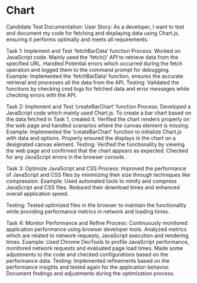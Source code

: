 # Chart
Candidate Test Documentation:
User Story:
As a developer, I want to test and document my code for fetching and displaying data using Chart.js, ensuring it performs optimally and meets all requirements.

Task 1: Implement and Test ‘fetchBarData’ function
Process: 
Worked on JavaScript code. Mainly used the ‘fetch()’ API to retrieve data from the specified URL. 
Handled Potential errors which occurred during the fetch operation and logged them to the command prompt for debugging.
Example:
Implemented the ‘fetchBarData’ function, ensures the accurate retrieval and processes all the data from the API.
Testing:
Validated the functions by checking cmd logs for fetched data and error messages while checking errors with the API.

Task 2: Implement and Test ‘createBarChart’ function
Process:
Developed a JavaScript code which mainly used Chart.js. To create a bar chart based on the data fetched in Task 1, created it. 
Verified the chart renders properly on the web page and handled scenarios where the canvas element is missing.
Example:
Implemented the ‘createBarChart’ function to initialize Chart.js with data and options.
Properly ensured the displays in the chart on a designated canvas element.
Testing:
Verified the functionality by viewing the web page and confirmed that the chart appears as expected.
Checked for any JavaScript errors in the browser console.

Task 3: Optimize JavaScript and CSS
Process:
Improved the performance of JavaScript and CSS files by minimizing their size through techniques like compression.
Example:
Used automated tools to minify and compress JavaScript and CSS files.
Reduced their download times and enhanced overall application speed.


Testing:
Tested optimized files in the browser to maintain the functionality while providing performance metrics in network and loading times.

Task 4: Monitor Performance and Refine
Process:
Continuously monitored application performance using browser developer tools.
Analyzed metrics which are related to network requests, JavaScript execution and rendering times.
Example:
Used Chrome DevTools to profile JavaScript performance, monitored network requests and evaluated page load times. 
Made some adjustments to the code and checked configurations based on the performance data.
Testing:
Implemented refinements based on the performance insights and tested again for the application behavior.
Document findings and adjustments during the optimization process.
